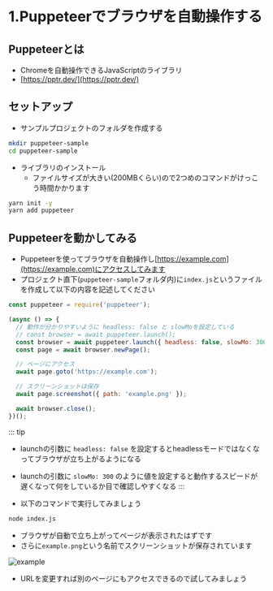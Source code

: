 # 1.Puppeteerでブラウザを自動操作する

## Puppeteerとは

- Chromeを自動操作できるJavaScriptのライブラリ
- [https://pptr.dev/](https://pptr.dev/)

## セットアップ

- サンプルプロジェクトのフォルダを作成する

```sh
mkdir puppeteer-sample
cd puppeteer-sample
```

- ライブラリのインストール
    - ファイルサイズが大きい(200MBくらい)ので2つめのコマンドがけっこう時間かかります

```sh
yarn init -y
yarn add puppeteer
```

## Puppeteerを動かしてみる

- Puppeteerを使ってブラウザを自動操作し[https://example.com](https://example.com)にアクセスしてみます
- プロジェクト直下(`puppeteer-sample`フォルダ内)に`index.js`というファイルを作成して以下の内容を記述してください

```js
const puppeteer = require('puppeteer');

(async () => {
  // 動作が分かりやすいように headless: false と slowMoを設定している
  // const browser = await puppeteer.launch();
  const browser = await puppeteer.launch({ headless: false, slowMo: 300 });
  const page = await browser.newPage();

  // ページにアクセス
  await page.goto('https://example.com');

  // スクリーンショットほ保存
  await page.screenshot({ path: 'example.png' });

  await browser.close();
})();
```

::: tip
- launchの引数に `headless: false` を設定するとheadlessモードではなくなってブラウザが立ち上がるようになる
- launchの引数に `slowMo: 300` のように値を設定すると動作するスピードが遅くなって何をしているか目で確認しやすくなる
:::

- 以下のコマンドで実行してみましょう

```sh
node index.js
```

- ブラウザが自動で立ち上がってページが表示されたはずです
- さらに`example.png`という名前でスクリーンショットが保存されています

![example](/images/1-1.png)

- URLを変更すれば別のページにもアクセスできるので試してみましょう

